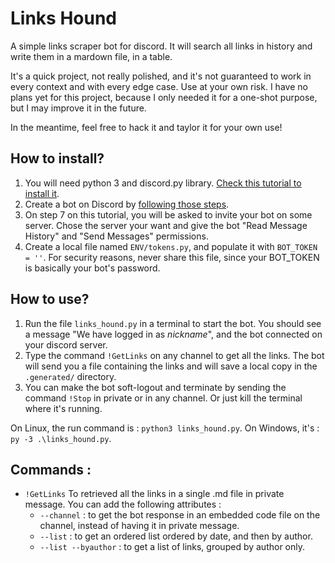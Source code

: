 # Links Hound
A simple links scraper bot for discord. It will search all links in history and write them in a mardown file, in a table.

It's a quick project, not really polished, and it's not guaranteed to work in every context and with every edge case. 
Use at your own risk.
I have no plans yet for this project, because I only needed it for a one-shot purpose, but I may improve it in the future.

In the meantime, feel free to hack it and taylor it for your own use!

## How to install?
1. You will need python 3 and discord.py library. [Check this tutorial to install it](https://discordpy.readthedocs.io/en/latest/intro.html#installing). 
2. Create a bot on Discord by [following those steps](https://discordpy.readthedocs.io/en/stable/discord.html).
3. On step 7 on this tutorial, you will be asked to invite your bot on some server. Chose the server your want and give the bot "Read Message History" and "Send Messages" permissions.
4. Create a local file named `ENV/tokens.py`, and populate it with `BOT_TOKEN = ''`. For security reasons, never share this file, since your BOT_TOKEN is basically your bot's password.

## How to use?
1. Run the file `links_hound.py` in a terminal to start the bot. You should see a message "We have logged in as *nickname*", and the bot connected on your discord server.
2. Type the command `!GetLinks` on any channel to get all the links. The bot will send you a file containing the links and will save a local copy in the `.generated/` directory.
3. You can make the bot soft-logout and terminate by sending the command `!Stop` in private or in any channel. Or just kill the terminal where it's running.

On Linux, the run command is : `python3 links_hound.py`.
On Windows, it's : `py -3 .\links_hound.py`.

## Commands :
- `!GetLinks` To retrieved all the links in a single .md file in private message. You can add the following attributes :
    - `--channel` : to get the bot response in an embedded code file on the channel, instead of having it in private message.
    - `--list` : to get an ordered list ordered by date, and then by author.
    - `--list --byauthor` : to get a list of links, grouped by author only.